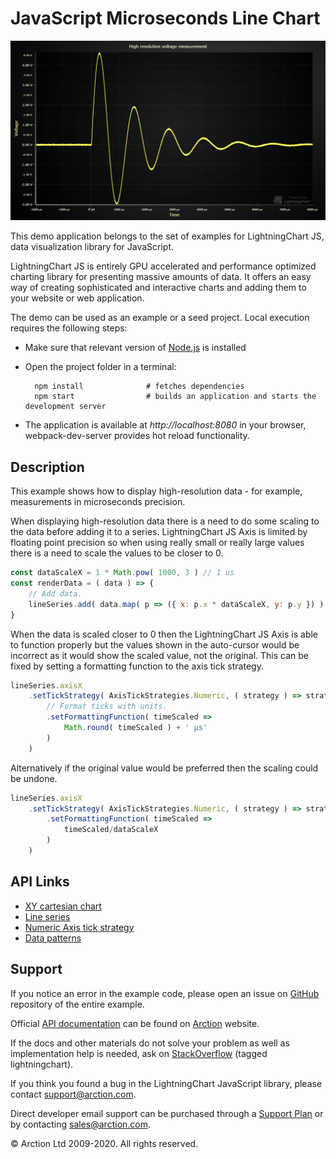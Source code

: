# JavaScript Microseconds Line Chart

![JavaScript Microseconds Line Chart](lineSeriesMicroseconds.png)

This demo application belongs to the set of examples for LightningChart JS, data visualization library for JavaScript.

LightningChart JS is entirely GPU accelerated and performance optimized charting library for presenting massive amounts of data. It offers an easy way of creating sophisticated and interactive charts and adding them to your website or web application.

The demo can be used as an example or a seed project. Local execution requires the following steps:

- Make sure that relevant version of [Node.js](https://nodejs.org/en/download/) is installed
- Open the project folder in a terminal:

        npm install              # fetches dependencies
        npm start                # builds an application and starts the development server

- The application is available at *http://localhost:8080* in your browser, webpack-dev-server provides hot reload functionality.


## Description

This example shows how to display high-resolution data - for example, measurements in microseconds precision.

When displaying high-resolution data there is a need to do some scaling to the data before adding it to a series.
LightningChart JS Axis is limited by floating point precision so when using really small or really large values there is a need to scale the values to be closer to 0.

```js
const dataScaleX = 1 * Math.pow( 1000, 3 ) // 1 us
const renderData = ( data ) => {
    // Add data.
    lineSeries.add( data.map( p => ({ x: p.x * dataScaleX, y: p.y }) ) )
}
```

When the data is scaled closer to 0 then the LightningChart JS Axis is able to function properly but the values shown in the auto-cursor would be incorrect as it would show the scaled value, not the original. This can be fixed by setting a formatting function to the axis tick strategy.

```js
lineSeries.axisX
    .setTickStrategy( AxisTickStrategies.Numeric, ( strategy ) => strategy
        // Format ticks with units.
        .setFormattingFunction( timeScaled =>
            Math.round( timeScaled ) + ' μs'
        )
    )
```

Alternatively if the original value would be preferred then the scaling could be undone.

```js
lineSeries.axisX
    .setTickStrategy( AxisTickStrategies.Numeric, ( strategy ) => strategy
        .setFormattingFunction( timeScaled =>
            timeScaled/dataScaleX
        )
    )
```


## API Links

* [XY cartesian chart]
* [Line series]
* [Numeric Axis tick strategy]
* [Data patterns]


## Support

If you notice an error in the example code, please open an issue on [GitHub][0] repository of the entire example.

Official [API documentation][1] can be found on [Arction][2] website.

If the docs and other materials do not solve your problem as well as implementation help is needed, ask on [StackOverflow][3] (tagged lightningchart).

If you think you found a bug in the LightningChart JavaScript library, please contact support@arction.com.

Direct developer email support can be purchased through a [Support Plan][4] or by contacting sales@arction.com.

[0]: https://github.com/Arction/
[1]: https://www.arction.com/lightningchart-js-api-documentation/
[2]: https://www.arction.com
[3]: https://stackoverflow.com/questions/tagged/lightningchart
[4]: https://www.arction.com/support-services/

© Arction Ltd 2009-2020. All rights reserved.


[XY cartesian chart]: https://www.arction.com/lightningchart-js-api-documentation/v3.3.0/classes/chartxy.html
[Line series]: https://www.arction.com/lightningchart-js-api-documentation/v3.3.0/classes/lineseries.html
[Numeric Axis tick strategy]: https://www.arction.com/lightningchart-js-api-documentation/v3.3.0/globals.html#axistickstrategies.numeric
[Data patterns]: https://www.arction.com/lightningchart-js-api-documentation/v3.3.0/interfaces/datapattern.html

